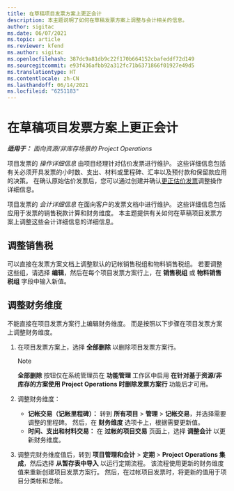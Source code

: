 ```yaml
---
title: 在草稿项目发票方案上更正会计
description: 本主题说明了如何在草稿发票方案上调整与会计相关的信息。
author: sigitac
ms.date: 06/07/2021
ms.topic: article
ms.reviewer: kfend
ms.author: sigitac
ms.openlocfilehash: 387dc9a81db9c22f170b664152cbafeddf72d149
ms.sourcegitcommit: e93f436afbb92a312fc71b6371866f01927e49d5
ms.translationtype: HT
ms.contentlocale: zh-CN
ms.lasthandoff: 06/14/2021
ms.locfileid: "6251183"
---
```

# <a name="correct-the-accounting-on-draft-project-invoice-proposals"></a>在草稿项目发票方案上更正会计

_**适用于：** 面向资源/非库存场景的 Project Operations_

项目发票的 *操作详细信息* 由项目经理针对估价发票进行维护。 这些详细信息包括有关必须开具发票的小时数、支出、材料或里程碑、汇率以及预付款和保留款应用的决策。 在确认原始估价发票后，您可以通过创建并确认[更正估价发票](../proforma-invoicing/corrective-invoices.md)调整操作详细信息。

项目发票的 *会计详细信息* 在面向客户的发票文档中进行维护。 这些详细信息包括应用于发票的销售税款计算和财务维度。 本主题提供有关如何在草稿项目发票方案上调整这些会计详细信息的详细信息。

## <a name="adjust-sales-tax"></a>调整销售税

可以直接在发票方案文档上调整默认的记帐销售税组和物料销售税组。 若要调整这些组，请选择 **编辑**，然后在每个项目发票方案行上，在 **销售税组** 或 **物料销售税组** 字段中输入新值。

## <a name="adjust-financial-dimensions"></a>调整财务维度

不能直接在项目发票方案行上编辑财务维度。 而是按照以下步骤在项目发票方案上调整财务维度。

1. 在项目发票方案上，选择 **全部删除** 以删除项目发票方案行。

    > [!NOTE]
    > **全部删除** 按钮仅在系统管理员在 **功能管理** 工作区中启用 **在针对基于资源/非库存的方案使用 Project Operations 时删除发票方案行** 功能后才可用。

2. 调整财务维度：

    - **记帐交易（记帐里程碑）：** 转到 **所有项目** \> **管理** \> **记帐交易**，并选择需要调整的里程碑。 然后，在 **财务维度** 选项卡上，根据需要更新值。
    - **时间、支出和材料交易：** 在 **过帐的项目交易** 页面上，选择 **调整会计** 以更新财务维度。

3. 调整完财务维度值后，转到 **项目管理和会计** \> **定期** \> **Project Operations 集成**，然后选择 **从暂存表中导入** 以运行定期流程。 该流程使用更新的财务维度值来重新创建项目发票方案行。 然后，在过帐项目发票时，将更新的值用于项目分类帐和总帐。
